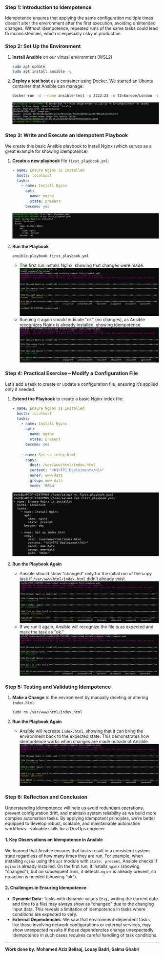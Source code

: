 
### Step 1: Introduction to Idempotence
 Idempotence ensures that applying the same configuration multiple times doesn’t alter the environment after the first execution, avoiding unintended changes. Without idempotence, repeated runs of the same tasks could lead to inconsistencies, which is especially risky in production.

### Step 2: Set Up the Environment
1. **Install Ansible** on our virtual environment (WSL2)
   ```bash
   sudo apt update
   sudo apt install ansible -y
   ```


1. **Deploy a test host** as a container using Docker. We started an Ubuntu container that Ansible can manage:
   ```bash
   docker run -d --name ansible-test -p 2222:22 -e TZ=Europe/London -it ubuntu:latest
   ```
   ![](Ansible%20&%20Idempotency-1.png)

### Step 3: Write and Execute an Idempotent Playbook
We create this basic Ansible playbook to install Nginx (which serves as a great example for showing idempotence)

1. **Create a new playbook** file `first_playbook.yml`:
   ```yaml
   - name: Ensure Nginx is installed
     hosts: localhost
     tasks:
       - name: Install Nginx
         apt:
           name: nginx
           state: present
         become: yes
   ```
   ![](Ansible%20&%20Idempotency-3.png)

2. **Run the Playbook**
   ```bash
   ansible-playbook first_playbook.yml
   ```
   - The first run installs Nginx, showing that changes were made.
   ![](Ansible%20&%20Idempotency-2.png)
   - Running it again should indicate "ok" (no changes), as Ansible recognizes Nginx is already installed, showing idempotence.
   ![](Ansible%20&%20Idempotency-4.png)

### Step 4: Practical Exercise – Modify a Configuration File
Let’s add a task to create or update a configuration file, ensuring it’s applied only if needed.

1. **Extend the Playbook** to create a basic Nginx index file:
   ```yaml
   - name: Ensure Nginx is installed
     hosts: localhost
     tasks:
       - name: Install Nginx
         apt:
           name: nginx
           state: present
         become: yes

       - name: Set up index.html
         copy:
           dest: /var/www/html/index.html
           content: "<h1>TP1 Deploiment</h1>"
           owner: www-data
           group: www-data
           mode: '0644'
   ```
   ![](Ansible%20&%20Idempotency-5.png)

2. **Run the Playbook Again**
   - Ansible should show "changed" only for the initial run of the copy task if `/var/www/html/index.html` didn’t already exist. 
   ![](Ansible%20&%20Idempotency-6.png)
   - If we run it again, Ansible will recognize the file is as expected and mark the task as "ok."
   ![](Ansible%20&%20Idempotency-7.png)

### Step 5: Testing and Validating Idempotence
1. **Make a Change** to the environment by manually deleting or altering `index.html`:
   ```bash
   sudo rm /var/www/html/index.html
   ```
   
2. **Run the Playbook Again**
   - Ansible will recreate `index.html`, showing that it can bring the environment back to the expected state. This demonstrates how idempotence works when changes are made outside of Ansible.
   ![](Ansible%20&%20Idempotency-8.png)

### Step 6: Reflection and Conclusion

Understanding idempotence will help us avoid redundant operations, prevent configuration drift, and maintain system reliability as we build more complex automation tasks.
By applying idempotent principles, we’re better equipped to develop robust, scalable, and maintainable automation workflows—valuable skills for a DevOps engineer.
#### 1. **Key Observations on Idempotence in Ansible**
 We learned that Ansible ensures that tasks result in a consistent system state regardless of how many times they are run. For example, when installing `nginx` using the `apt` module with `state: present`, Ansible checks if `nginx` is already installed. On the first run, it installs `nginx` (showing "changed"), but on subsequent runs, it detects `nginx` is already present, so no action is needed (showing "ok").
#### 2. **Challenges in Ensuring Idempotence**

- **Dynamic Data**: Tasks with dynamic values (e.g., writing the current date and time to a file) may always show as “changed” due to the changing input data. This reveals a limitation of idempotence in tasks where conditions are expected to vary.
- **External Dependencies**: We saw that environment-dependent tasks, like those involving network configurations or external services, may show unexpected results if those dependencies change unexpectedly. Idempotence in such cases requires careful handling of task conditions.


---
**Work done by: Mohamed Aziz Bellaaj, Louay Badri, Salma Ghabri**